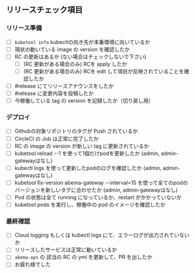 ## リリースチェック項目

### リリース準備

- [ ] `kubetool info` kubectlの向き先が本番環境に向いているか
- [ ] 現状の動いている image の version を確認したか
- [ ] RC の更新はあるか (ない場合はチェックしないで下さい)
    - [ ] (RC 更新がある場合のみ) RCを apply したか
    - [ ] (RC 更新がある場合のみ) RCを edit して項目が反映されていることを確認したか
- [ ] #release にてリリースアナウンスをしたか
- [ ] #release に変更内容を投稿したか
- [ ] 今稼働している tag の version を記録したか（切り戻し用）

### デプロイ

- [ ] Githubの対象リポジトリのタグが Push されているか
- [ ] CircleCI の Job は正常に完了したか
- [ ] RC の image の version が新しい tag に更新されているか
- [ ] kubetool reload --1 を使って1個だけpodを更新したか (admin, admin-gatewayはなし)
- [ ] kubectl logs <pod-name> を使って更新したpodのログを確認したか (admin, admin-gatewayはなし)
- [ ] kubetool fix-version abema-gateway --interval=15 を使って全てのpodのバージョンを新しいタグに合わせたか (admin, admin-gatewayはなし)
- [ ] Pod の状態は全て running になっているか、restart がかかっていないか
- [ ] kubetool pods を実行し、稼働中の pod のイメージを確認したか

### 最終確認

- [ ] Cloud logging もしくは kubectl logs にて、エラーログが出力されていないか
- [ ] リリースしたサービスは正常に動いているか
- [ ] `abema-ops` の 該当の RC の yml を更新して、PR を出したか
- [ ]  お疲れ様でした
